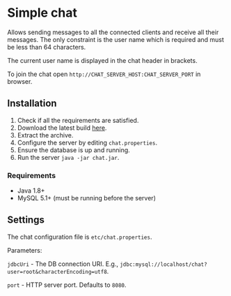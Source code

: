 # Simple chat

Allows sending messages to all the connected clients and receive all their
messages. The only constraint is the user name which is required and must be
less than 64 characters.

The current user name is displayed in the chat header in brackets.

To join the chat open `http://CHAT_SERVER_HOST:CHAT_SERVER_PORT` in browser.

## Installation

1. Check if all the requirements are satisfied.
2. Download the latest build [here][latest-build].
3. Extract the archive.
4. Configure the server by editing `chat.properties`.
5. Ensure the database is up and running.
5. Run the server `java -jar chat.jar`.

### Requirements

- Java 1.8+
- MySQL 5.1+ (must be running before the server)


## Settings

The chat configuration file is `etc/chat.properties`.

Parameters:

`jdbcUri` - The DB connection URI.
E.g., `jdbc:mysql://localhost/chat?user=root&characterEncoding=utf8`.

`port` - HTTP server port. Defaults to `8080`.

[latest-build]: https://bitbucket.org/sskorokhodov/extjs.chat/downloads/chat.zip
